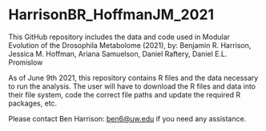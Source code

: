 # HarrisonBR_HoffmanJM_2021
This GitHub repository includes the data and code used in Modular Evolution of the Drosophila Metabolome (2021), by: Benjamin R. Harrison, Jessica M. Hoffman, Ariana Samuelson, Daniel Raftery, Daniel E.L. Promislow 

As of June 9th 2021, this repository contains R files and the data necessary to run the analysis.  The user will have to download the R files and data into their file system, code the correct file paths and update the required R packages, etc.  

Please contact Ben Harrison: ben6@uw.edu if you need any assistance.
